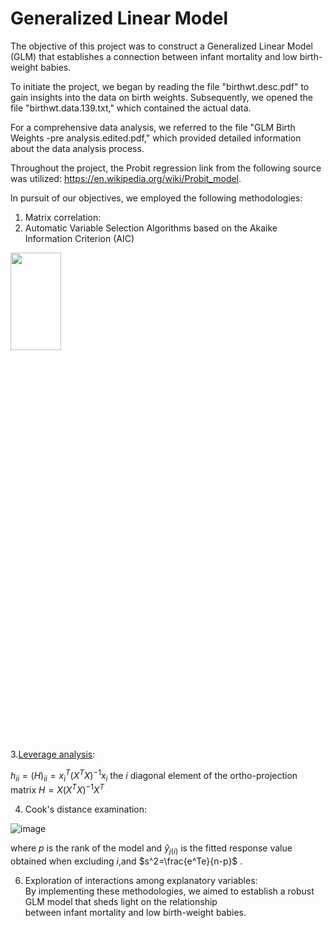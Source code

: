 # Generalized Linear Model  <br />
The objective of this project was to construct a Generalized Linear Model (GLM) that establishes a connection between infant mortality and low birth-weight babies. <br />

To initiate the project, we began by reading the file "birthwt.desc.pdf" to gain insights into the data on birth weights. Subsequently, we opened the file "birthwt.data.139.txt," which contained the actual data. <br />

For a comprehensive data analysis, we referred to the file "GLM Birth Weights -pre analysis.edited.pdf," which provided detailed information about the data analysis process. <br />

Throughout the project, the Probit regression link from the following source was utilized: https://en.wikipedia.org/wiki/Probit_model. <br />

In pursuit of our objectives, we employed the following methodologies: <br />

1. Matrix correlation: <br />
2. Automatic Variable Selection Algorithms based on the Akaike Information Criterion (AIC) <br />
<img src="https://github.com/Amityaron/Generalized-linear-model/blob/main/forward-stepwise-algorithm.png" width="40%" height="20%">

3.[Leverage analysis](https://en.wikipedia.org/wiki/Leverage_(statistics)): <br />
   
$h_{ii}=(H)_{ii}=x_i^{T}(X^TX)^{-1}x_i$ the $i$ diagonal element of the ortho-projection matrix $H=X(X^TX)^{-1}X^T$

4. Cook's distance examination: <br />

![image](https://github.com/Amityaron/Generalized-linear-model/assets/70226919/7d8e0d61-8aee-4ae3-9b69-3329f2addc6b)

where $p$ is the rank of the model and $\hat{y}_{j(i)}$  is the fitted response value obtained when excluding $i$,and $s^2=\frac{e^Te}{n-p}$ .


6. Exploration of interactions among explanatory variables: <br />
By implementing these methodologies, we aimed to establish a robust GLM model that sheds light on the relationship <br />
between infant mortality and low birth-weight babies. <br />

